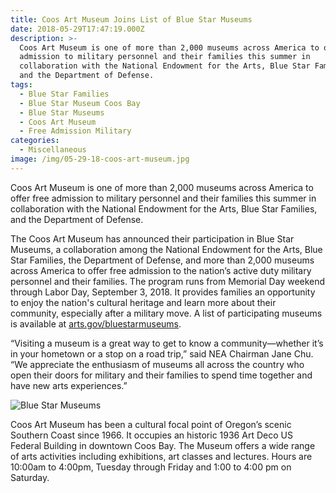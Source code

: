 ```yaml
---
title: Coos Art Museum Joins List of Blue Star Museums
date: 2018-05-29T17:47:19.000Z
description: >-
  Coos Art Museum is one of more than 2,000 museums across America to offer free
  admission to military personnel and their families this summer in
  collaboration with the National Endowment for the Arts, Blue Star Families,
  and the Department of Defense.
tags:
  - Blue Star Families
  - Blue Star Museum Coos Bay
  - Blue Star Museums
  - Coos Art Museum
  - Free Admission Military
categories:
  - Miscellaneous
image: /img/05-29-18-coos-art-museum.jpg
---
```

Coos Art Museum is one of more than 2,000 museums across America to offer free admission to military personnel and their families this summer in collaboration with the National Endowment for the Arts, Blue Star Families, and the Department of Defense.

The Coos Art Museum has announced their participation in Blue Star Museums, a collaboration among the National Endowment for the Arts, Blue Star Families, the Department of Defense, and more than 2,000 museums across America to offer free admission to the nation’s active duty military personnel and their families. The program runs from Memorial Day weekend through Labor Day, September 3, 2018. It provides families an opportunity to enjoy the nation's cultural heritage and learn more about their community, especially after a military move. A list of participating museums is available at<span class="m_6388000029967042370Apple-converted-space"> </span><a href="http://arts.gov/bluestarmuseums" target="_blank" rel="noopener noreferrer" data-saferedirecturl="https://www.google.com/url?hl=en&amp;q=http://arts.gov/bluestarmuseums&amp;source=gmail&amp;ust=1527700471511000&amp;usg=AFQjCNE2trbz1wl6Gl-slrAt2ANMWFygqg">arts.gov/bluestarmuseums</a>.<span class="m_6388000029967042370Apple-converted-space"> </span>

“Visiting a museum is a great way to get to know a community—whether it’s in your hometown or a stop on a road trip,” said NEA Chairman Jane Chu. “We appreciate the enthusiasm of museums all across the country who open their doors for military and their families to spend time together and have new arts experiences.”

![Blue Star Museums](/img/2015-bms-logo-no-tagline-large-674x172.jpg)

Coos Art Museum has been a cultural focal point of Oregon’s scenic Southern Coast since 1966. It occupies an historic 1936 Art Deco US Federal Building in downtown Coos Bay. The Museum offers a wide range of arts activities including exhibitions, art classes and lectures. Hours are 10:00am to 4:00pm, Tuesday through Friday and 1:00 to 4:00 pm on Saturday.
